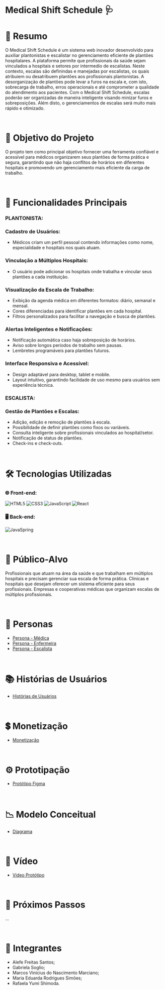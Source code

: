 #  Medical Shift Schedule 🩺

# 📖 Resumo
  O Medical Shift Schedule é um sistema web inovador desenvolvido para auxiliar plantonistas e escalistar no gerenciamento eficiente de plantões hospitalares. A plataforma permite que profissionais da saúde sejam vinculados a hospitais e setores por intermedio de escalistas. Neste contexto, escalas são definindas e manejadas por escalistas, os quais atribuiem ou desatribuem plantões aos profissionais plantonistas.
  A desorganização de plantões pode levar a furos na escala e, com isto, sobrecarga de trabalho, erros operacionais e até comprometer a qualidade do atendimento aos pacientes. Com o Medical Shift Schedule, escalas poderão ser organizadas de maneira inteligente visando minizar furos e sobreposições. Além disto, o gerenciamentos de escalas será muito mais rápido e otimizado. 

<br>
  
# 🎯 Objetivo do Projeto
O projeto tem como principal objetivo fornecer uma ferramenta confiável e acessível para médicos organizarem seus plantões de forma prática e segura, garantindo que não haja conflitos de horários em diferentes hospitais e promovendo um gerenciamento mais eficiente da carga de trabalho.  

<br>

# 🚀 Funcionalidades Principais
### PLANTONISTA:
### Cadastro de Usuários:
- Médicos criam um perfil pessoal contendo informações como nome, especialidade e hospitais nos quais atuam.
### Vinculação a Múltiplos Hospitais:
- O usuário pode adicionar os hospitais onde trabalha e vincular seus plantões a cada instituição.
### Visualização da Escala de Trabalho:
- Exibição da agenda médica em diferentes formatos: diário, semanal e mensal.
- Cores diferenciadas para identificar plantões em cada hospital.
- Filtros personalizados para facilitar a navegação e busca de plantões.
### Alertas Inteligentes e Notificações:
- Notificação automática caso haja sobreposição de horários.
- Aviso sobre longos períodos de trabalho sem pausas.
- Lembretes programáveis para plantões futuros.
### Interface Responsiva e Acessível:
- Design adaptável para desktop, tablet e mobile.
- Layout intuitivo, garantindo facilidade de uso mesmo para usuários sem experiência técnica.
### ESCALISTA:
### Gestão de Plantões e Escalas:
- Adição, edição e remoção de plantões à escala.
- Possibilidade de definir plantões como fixos ou variáveis.
- Consulta inteligente sobre profissionais vinculados ao hospital/setor.
- Notificação de status de plantões.
- Check-ins e check-outs.

<br>

# 🛠 Tecnologias Utilizadas

### 🌐 Front-end:
![HTML5](https://img.shields.io/badge/html5-%23E34F26.svg?style=for-the-badge&logo=html5&logoColor=white)
![CSS3](https://img.shields.io/badge/css3-%231572B6.svg?style=for-the-badge&logo=css3&logoColor=white)
![JavaScript](https://img.shields.io/badge/javascript-%23323330.svg?style=for-the-badge&logo=javascript&logoColor=%23F7DF1E)
![React](https://img.shields.io/badge/react-%2320232a.svg?style=for-the-badge&logo=react&logoColor=%2361DAFB)


### 🖥️ Back-end:
![JavaSpring](https://img.shields.io/badge/Java%20Spring-%2332311D.svg?style=for-the-badge&logo=spring&logoColor=white)

<br>

# 🎯 Público-Alvo
Profissionais que atuam na área da saúde e que trabalham em múltiplos hospitais e precisam gerenciar sua escala de forma prática.
Clínicas e hospitais que desejam oferecer um sistema eficiente para seus profissionais.
Empresas e cooperativas médicas que organizam escalas de múltiplos profissionais.

<br>

# 👤 Personas
- [Persona - Médica](https://www.canva.com/design/DAGhWN5H9FU/qLdbKu-RaRlco2iIE1MHWA/edit)
- [Persona - Enfermeira](https://www.canva.com/design/DAGh_U7-4Ls/af6_aubGSajBC-boftDY5A/edit)
- [Persona - Escalista](https://www.canva.com/design/DAGqhSH_XMw/ZjFK9Ug9w3W4c7F9r7WqIw/edit)

<br>

# 📚 Histórias de Usuários
- [Histórias de Usuários](https://docs.google.com/document/d/1kH3SBWj9oR0CJDQFd3sC5HJNJU7IyejDTCx_co-kudo/edit?tab=t.0)

<br>

# 💲 Monetização
- [Monetização](https://docs.google.com/document/d/15IBPVXjg1aqegzfRtP-9rUEljNGWOsmpEfShOSAMenA/edit?tab=t.0)

<br>

# ⚙️ Prototipação
- [Protótipo Figma](https://www.figma.com/design/8YvVTVTlUm5ljI7vkxwxFk/Medical-Shift-Schedule?node-id=0-1&p=f&t=CXRC9VLQ1k8V2cP5-0)

<br>

# 📉 Modelo Conceitual
- [Diagrama](https://lucid.app/lucidchart/287562bc-8c4d-4217-bc7a-526ecf578deb/edit?viewport_loc=-1894%2C-4122%2C4989%2C5841%2C0_0&invitationId=inv_5ff96cf7-bf9c-405e-93b9-e9060d83d425)

<br>

# 🎥 Vídeo
- [Video Protótipo](https://drive.google.com/drive/folders/15HX0eTlrxslMhcmref_9Fo5VXCu6whhG)

<br>

# 📅 Próximos Passos
...

<br>


# 👥 Integrantes
- Alefe Freitas Santos;
- Gabriela Soglio;
- Marcos Vinicius do Nascimento Marciano;
- Maria Eduarda Rodrigues Simões;
- Rafaela Yumi Shimoda.

<!--  IDEIAS: Futuro Desenvolvimento
Relatórios e Estatísticas:
- Geração de relatórios detalhados sobre a carga de trabalho.
- Análise de horas trabalhadas por hospital e período.
- Sugestões para melhor distribuição de plantões.

Adicionar mais personas, como o o Médico que administra o setor.


-->
